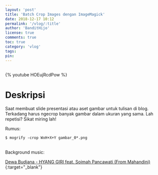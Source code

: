 ```yaml
---
layout: 'post'
title: 'Batch Crop Images dengan ImageMagick'
date: 2018-12-17 10:12
permalink: '/vlog/:title'
author: 'BanditHijo'
license: true
comments: true
toc: true
category: 'vlog'
tags:
pin:
---
```


<div style="margin-top:30px;"></div>
<!-- EMBED CONTAINER: YOUTUBE -->

{% youtube HOEujRcdPow %}

# Deskripsi

Saat membuat slide presentasi atau aset gambar untuk tulisan di blog. Terkadang harus ngecrop banyak gambar dalam ukuran yang sama. Lah repetisi? Sikat miring lah!

Rumus:
```
$ mogrify -crop WxH+X+Y gambar_0*.png
```

<br>
Background music:

[Dewa Budjana - HYANG GIRI feat. Soimah Pancawati (From Mahandini)](https://youtu.be/fXs_6exAZG4){:target="_blank"}
